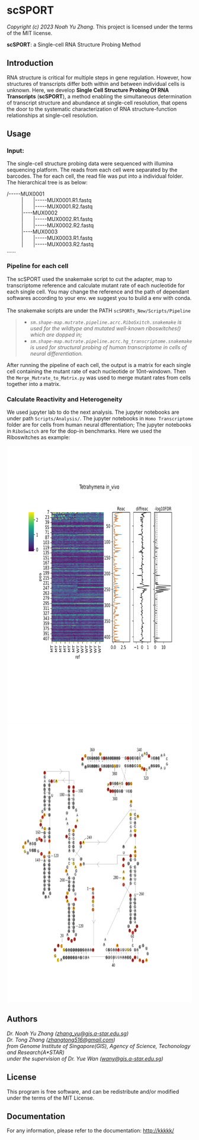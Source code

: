 # scSPORT
*Copyright (c) 2023 Noah Yu Zhang*. This project is licensed under the terms of the MIT license.

__scSPORT__: a Single-cell RNA Structure Probing Method

## Introduction

RNA structure is critical for multiple steps in gene regulation. However, how structures of transcripts differ both within and between individual cells is unknown. Here, we develop __Single Cell Structure Probing Of RNA Transcripts__ (__scSPORT__), a method enabling the simultaneous determination of transcript structure and abundance at single-cell resolution, that opens the door to the systematic characterization of RNA structure-function relationships at single-cell resolution. 

## Usage
### Input:
The single-cell structure probing data were sequenced with illumina sequencing platform. The reads from each cell were separated by the barcodes. The for each cell, the read file was put into a individual folder. The hierarchical tree is as below:

/-----MUX0001  
&nbsp;&nbsp;&nbsp;&nbsp;&nbsp;&nbsp;&nbsp;&nbsp;&nbsp;&nbsp;|&nbsp;&nbsp;&nbsp;&nbsp;&nbsp;&nbsp;&nbsp;|-----MUX0001.R1.fastq   
&nbsp;&nbsp;&nbsp;&nbsp;&nbsp;&nbsp;&nbsp;&nbsp;&nbsp;&nbsp;|&nbsp;&nbsp;&nbsp;&nbsp;&nbsp;&nbsp;&nbsp;|-----MUX0001.R2.fastq  
&nbsp;&nbsp;&nbsp;&nbsp;&nbsp;&nbsp;&nbsp;&nbsp;&nbsp;&nbsp;|----MUX0002  
&nbsp;&nbsp;&nbsp;&nbsp;&nbsp;&nbsp;&nbsp;&nbsp;&nbsp;&nbsp;|&nbsp;&nbsp;&nbsp;&nbsp;&nbsp;&nbsp;&nbsp;|-----MUX0002.R1.fastq  
&nbsp;&nbsp;&nbsp;&nbsp;&nbsp;&nbsp;&nbsp;&nbsp;&nbsp;&nbsp;|&nbsp;&nbsp;&nbsp;&nbsp;&nbsp;&nbsp;&nbsp;|-----MUX0002.R2.fastq  
&nbsp;&nbsp;&nbsp;&nbsp;&nbsp;&nbsp;&nbsp;&nbsp;&nbsp;&nbsp;|----MUX0003   
&nbsp;&nbsp;&nbsp;&nbsp;&nbsp;&nbsp;&nbsp;&nbsp;&nbsp;&nbsp;|&nbsp;&nbsp;&nbsp;&nbsp;&nbsp;&nbsp;&nbsp;|-----MUX0003.R1.fastq  
&nbsp;&nbsp;&nbsp;&nbsp;&nbsp;&nbsp;&nbsp;&nbsp;&nbsp;&nbsp;|&nbsp;&nbsp;&nbsp;&nbsp;&nbsp;&nbsp;&nbsp;|-----MUX0003.R2.fastq  
......
&nbsp;&nbsp;&nbsp;&nbsp;
### Pipeline for each cell
The scSPORT used the snakemake script to cut the adapter, map to transcriptome reference and calculate mutant rate of each nucleotide for each single cell. You may change the reference and the path of dependant softwares according to your env. we suggest you to build a env with conda.   
&nbsp;&nbsp;&nbsp;&nbsp;  
The snakemake scripts are under the PATH ```scSPORTs_New/Scripts/Pipeline```  
>+ *```sm.shape-map.mutrate.pipeline.acrc.RiboSxitch.snakemake``` is used for the wildtype and mutated well-known riboswitches() which are dopped in;*  
>+ *```sm.shape-map.mutrate.pipeline.acrc.hg_transcriptome.snakemake``` is used for structural probing of human transcriptome in cells of neural differentiation.*  

After running the pipeline of each cell, the output is a matrix for each single cell containing the mutant rate of each nucleotide or 10nt-windown. Then the ```Merge_Mutrate_to_Matrix.py``` was used to merge mutant rates from cells together into a matrix. 
&nbsp;&nbsp;&nbsp;&nbsp;
### Calculate Reactivity and Heterogeneity
We used jupyter lab to do the next analysis. The jupyter notebooks are under path ```Scripts/Analysis/```. The jupyter notebooks in ```Homo Transcriptome``` folder are for cells from human neural dfferentiation; The jupyter notebooks in ```RiboSwitch``` are for the dop-in benchmarks. Here we used the Riboswitches as example:
<p float="left">
  <img src="/Figures/Reactivity_Heatmaps_of_Riboswitches/reac_heatmap.gNorm.with_statTest.Tetrahymena - cover.svg" width="500" height="750"/>
  <img src="/Figures/Reactivity_on_Secondary_Structure/tetrahymena_from_ashley.in_vivo.WT.svg" width="500" height="750"/> 
</p>   

## Authors

*Dr. Noah Yu Zhang (zhang_yu@gis.a-star.edu.sg)*  
*Dr. Tong Zhang (zhangtong516@gmail.com)*  
*from Genome Institute of Singapore(GIS), Agency of Science, Techonology and Research(A\*STAR)*   
*under the supervision of Dr. Yue Wan (wany@gis.a-star.edu.sg)*


## License

This program is free software, and can be redistribute and/or modified under the terms of the MIT License.

## Documentation

For any information, please refer to the documentation: <http://kkkkk/>

